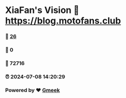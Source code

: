 # XiaFan's Vision :link: https://blog.motofans.club 
### :page_facing_up: [26](https://blog.motofans.club/tag.html) 
### :speech_balloon: 0 
### :hibiscus: 72716 
### :alarm_clock: 2024-07-08 14:20:29 
### Powered by :heart: [Gmeek](https://github.com/Meekdai/Gmeek)
